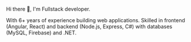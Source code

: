 Hi there  👋, I'm Fullstack developer.

With 6+ years of experience building web applications. Skilled in frontend (Angular, React) and backend (Node.js, Express, C#) with databases (MySQL, Firebase) and .NET.

<!--
**kapilkk/kapilkk** is a ✨ _special_ ✨ repository because its `README.md` (this file) appears on your GitHub profile.

Here are some ideas to get you started:

- 🔭 I’m currently working on ...
- 🌱 I’m currently learning ...
- 👯 I’m looking to collaborate on ...
- 🤔 I’m looking for help with ...
- 💬 Ask me about ...
- 📫 How to reach me: ...
- 😄 Pronouns: ...
- ⚡ Fun fact: ...
-->
